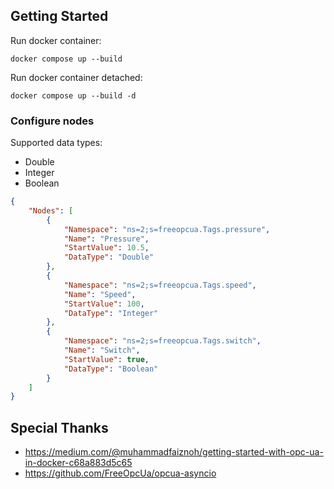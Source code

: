 
## Getting Started

Run docker container:
```
docker compose up --build
```

Run docker container detached:
```
docker compose up --build -d
```

### Configure nodes

Supported data types: 
 - Double
 - Integer 
 - Boolean

```json
{
    "Nodes": [
        {
            "Namespace": "ns=2;s=freeopcua.Tags.pressure",
            "Name": "Pressure",
            "StartValue": 10.5,
            "DataType": "Double"
        },
        {
            "Namespace": "ns=2;s=freeopcua.Tags.speed",
            "Name": "Speed",
            "StartValue": 100,
            "DataType": "Integer"
        },
        {
            "Namespace": "ns=2;s=freeopcua.Tags.switch",
            "Name": "Switch",
            "StartValue": true,
            "DataType": "Boolean"
        }
    ]
}
```

## Special Thanks

- https://medium.com/@muhammadfaiznoh/getting-started-with-opc-ua-in-docker-c68a883d5c65
- https://github.com/FreeOpcUa/opcua-asyncio
